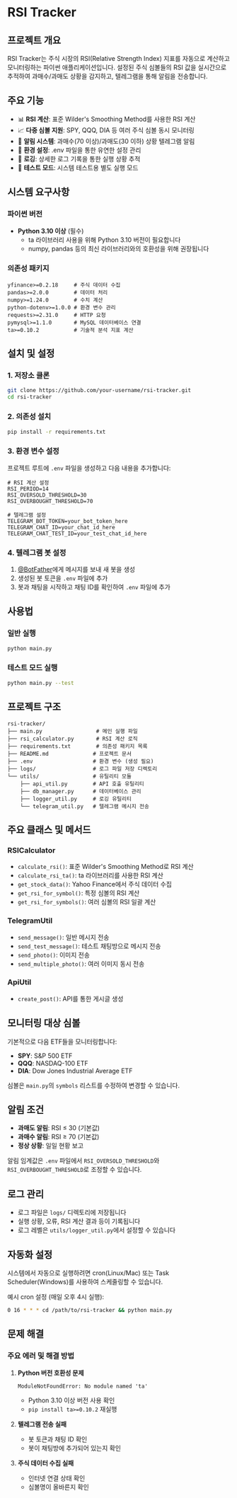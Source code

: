 # RSI Tracker

## 프로젝트 개요

RSI Tracker는 주식 시장의 RSI(Relative Strength Index) 지표를 자동으로 계산하고 모니터링하는 파이썬 애플리케이션입니다. 설정된 주식 심볼들의 RSI 값을 실시간으로 추적하여 과매수/과매도 상황을 감지하고, 텔레그램을 통해 알림을 전송합니다.

## 주요 기능

- 📊 **RSI 계산**: 표준 Wilder's Smoothing Method를 사용한 RSI 계산
- 📈 **다중 심볼 지원**: SPY, QQQ, DIA 등 여러 주식 심볼 동시 모니터링
- 🚨 **알림 시스템**: 과매수(70 이상)/과매도(30 이하) 상황 텔레그램 알림
- 🔧 **환경 설정**: .env 파일을 통한 유연한 설정 관리
- 📝 **로깅**: 상세한 로그 기록을 통한 실행 상황 추적
- 🧪 **테스트 모드**: 시스템 테스트용 별도 실행 모드

## 시스템 요구사항

### 파이썬 버전
- **Python 3.10 이상** (필수)
  - ta 라이브러리 사용을 위해 Python 3.10 버전이 필요합니다
  - numpy, pandas 등의 최신 라이브러리와의 호환성을 위해 권장됩니다

### 의존성 패키지
```
yfinance>=0.2.18     # 주식 데이터 수집
pandas>=2.0.0        # 데이터 처리
numpy>=1.24.0        # 수치 계산
python-dotenv>=1.0.0 # 환경 변수 관리
requests>=2.31.0     # HTTP 요청
pymysql>=1.1.0       # MySQL 데이터베이스 연결
ta>=0.10.2           # 기술적 분석 지표 계산
```

## 설치 및 설정

### 1. 저장소 클론
```bash
git clone https://github.com/your-username/rsi-tracker.git
cd rsi-tracker
```

### 2. 의존성 설치
```bash
pip install -r requirements.txt
```

### 3. 환경 변수 설정
프로젝트 루트에 `.env` 파일을 생성하고 다음 내용을 추가합니다:

```env
# RSI 계산 설정
RSI_PERIOD=14
RSI_OVERSOLD_THRESHOLD=30
RSI_OVERBOUGHT_THRESHOLD=70

# 텔레그램 설정
TELEGRAM_BOT_TOKEN=your_bot_token_here
TELEGRAM_CHAT_ID=your_chat_id_here
TELEGRAM_CHAT_TEST_ID=your_test_chat_id_here
```

### 4. 텔레그램 봇 설정
1. [@BotFather](https://t.me/botfather)에게 메시지를 보내 새 봇을 생성
2. 생성된 봇 토큰을 `.env` 파일에 추가
3. 봇과 채팅을 시작하고 채팅 ID를 확인하여 `.env` 파일에 추가

## 사용법

### 일반 실행
```bash
python main.py
```

### 테스트 모드 실행
```bash
python main.py --test
```

## 프로젝트 구조

```
rsi-tracker/
├── main.py                 # 메인 실행 파일
├── rsi_calculator.py       # RSI 계산 로직
├── requirements.txt        # 의존성 패키지 목록
├── README.md              # 프로젝트 문서
├── .env                   # 환경 변수 (생성 필요)
├── logs/                  # 로그 파일 저장 디렉토리
└── utils/                 # 유틸리티 모듈
    ├── api_util.py        # API 호출 유틸리티
    ├── db_manager.py      # 데이터베이스 관리
    ├── logger_util.py     # 로깅 유틸리티
    └── telegram_util.py   # 텔레그램 메시지 전송
```

## 주요 클래스 및 메서드

### RSICalculator
- `calculate_rsi()`: 표준 Wilder's Smoothing Method로 RSI 계산
- `calculate_rsi_ta()`: ta 라이브러리를 사용한 RSI 계산
- `get_stock_data()`: Yahoo Finance에서 주식 데이터 수집
- `get_rsi_for_symbol()`: 특정 심볼의 RSI 계산
- `get_rsi_for_symbols()`: 여러 심볼의 RSI 일괄 계산

### TelegramUtil
- `send_message()`: 일반 메시지 전송
- `send_test_message()`: 테스트 채팅방으로 메시지 전송
- `send_photo()`: 이미지 전송
- `send_multiple_photo()`: 여러 이미지 동시 전송

### ApiUtil
- `create_post()`: API를 통한 게시글 생성

## 모니터링 대상 심볼

기본적으로 다음 ETF들을 모니터링합니다:
- **SPY**: S&P 500 ETF
- **QQQ**: NASDAQ-100 ETF
- **DIA**: Dow Jones Industrial Average ETF

심볼은 `main.py`의 `symbols` 리스트를 수정하여 변경할 수 있습니다.

## 알림 조건

- **과매도 알림**: RSI ≤ 30 (기본값)
- **과매수 알림**: RSI ≥ 70 (기본값)
- **정상 상황**: 일일 현황 보고

알림 임계값은 `.env` 파일에서 `RSI_OVERSOLD_THRESHOLD`와 `RSI_OVERBOUGHT_THRESHOLD`로 조정할 수 있습니다.

## 로그 관리

- 로그 파일은 `logs/` 디렉토리에 저장됩니다
- 실행 상황, 오류, RSI 계산 결과 등이 기록됩니다
- 로그 레벨은 `utils/logger_util.py`에서 설정할 수 있습니다

## 자동화 설정

시스템에서 자동으로 실행하려면 cron(Linux/Mac) 또는 Task Scheduler(Windows)를 사용하여 스케줄링할 수 있습니다.

예시 cron 설정 (매일 오후 4시 실행):
```bash
0 16 * * * cd /path/to/rsi-tracker && python main.py
```

## 문제 해결

### 주요 에러 및 해결 방법

1. **Python 버전 호환성 문제**
   ```
   ModuleNotFoundError: No module named 'ta'
   ```
   - Python 3.10 이상 버전 사용 확인
   - `pip install ta>=0.10.2` 재실행

2. **텔레그램 전송 실패**
   - 봇 토큰과 채팅 ID 확인
   - 봇이 채팅방에 추가되어 있는지 확인

3. **주식 데이터 수집 실패**
   - 인터넷 연결 상태 확인
   - 심볼명이 올바른지 확인
